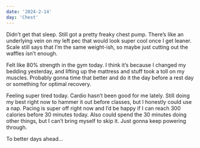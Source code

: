 ```yaml
---
date: '2024-2-14'
day: 'Chest'
---
```


Didn’t get that sleep. Still got a pretty freaky chest pump. There’s like an underlying vein on my left pec that would look super cool once I get leaner. Scale still says that I’m the same weight-ish, so maybe just cutting out the waffles isn’t enough.

Felt like 80% strength in the gym today. I think it’s because I changed my bedding yesterday, and lifting up the mattress and stuff took a toll on my muscles. Probably gonna time that  better and do it the day before a rest day or something for optimal recovery.

Feeling super tired today. Cardio hasn’t been good for me lately. Still doing my best right now to hammer it out before classes, but I honestly could use a nap. Pacing is super off right now and I’d be happy if I can reach 300 calories before 30 minutes today. Also could spend the 30 minutes doing other things, but I can’t bring myself to skip it. Just gonna keep powering through.

To better days ahead…
